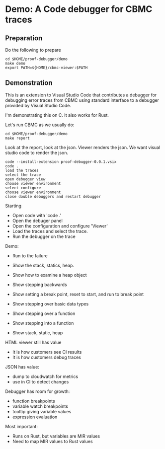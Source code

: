 # Demo: A Code debugger for CBMC traces

## Preparation

Do the following to prepare

```
cd $HOME/proof-debugger/demo
make demo
export PATH=${HOME}/cbmc-viewer:$PATH
```

## Demonstration

This is an extension to Visual Studio Code that contributes a debugger
for debugging error traces from CBMC using standard interface to a
debugger provided by Visual Studio Code.

I'm demonstrating this on C.  It also works for Rust.

Let's run CBMC as we usually do:

```
cd $HOME/proof-debugger/demo
make report
```

Look at the report, look at the json.  Viewer renders the json.
We want visual studio code to render the json.

```
code --install-extension proof-debugger-0.0.1.vsix
code .
load the traces
select the trace
open debugger view
choose viewer environment
select configure
choose viewer environment
close double debuggers and restart debugger
```

Starting
* Open code with 'code .'
* Open the debuger panel
* Open the configuration and configure 'Viewer'
* Load the traces and select the trace.
* Run the debugger on the trace

Demo:
* Run to the failure
* Show the stack, statics, heap.
* Show how to examine a heap object
* Show stepping backwards
* Show setting a break point, reset to start, and run to break point

* Show stepping over basic data types
* Show stepping over a function
* Show stepping into a function
* Show stack, static, heap

HTML viewer still has value
* It is how customers see CI results
* It is how customers debug traces

JSON has value:
* dump to cloudwatch for metrics
* use in CI to detect changes

Debugger has room for growth:
* function breakpoints
* variable watch breakpoints
* tooltip giving variable values
* expression evaluation

Most important:
* Runs on Rust, but variables are MIR values
* Need to map MIR values to Rust values
